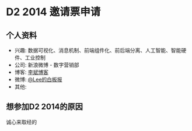 # D2 2014 邀请票申请

## 个人资料

- 兴趣: 数据可视化、消息机制、前端组件化、前后端分离、人工智能、智能硬件、工业控制
- 公司: 新浪微博 - 数字营销部
- 博客: [李斌博客](http://my.oschina.net/findbill/blog?disp=1&catalog=0&sort=time&p=1)
- 微博: [@Lee的白板报](http://weibo.com/u/1064558675)
- 其他: 

## 想参加D2 2014的原因

诚心来取经的
